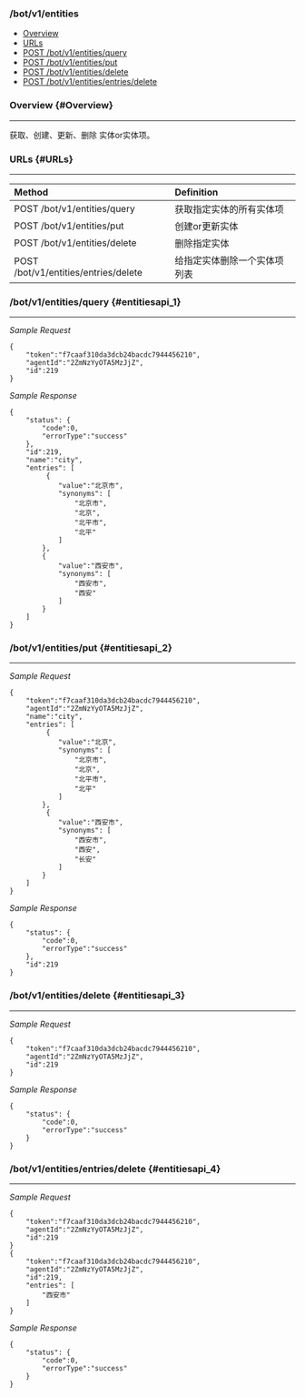### /bot/v1/entities
* [Overview](#Overview)
* [URLs](#URLs)
* [POST /bot/v1/entities/query](#entitiesapi_1)
* [POST /bot/v1/entities/put](#entitiesapi_2)
* [POST /bot/v1/entities/delete](#entitiesapi_3)
* [POST /bot/v1/entities/entries/delete](#entitiesapi_4)

### Overview {#Overview}
 
---

获取、创建、更新、删除 实体or实体项。

### URLs {#URLs}

---

| Method | Definition |
| :--- | :--- |
| POST /bot/v1/entities/query | 获取指定实体的所有实体项 |
| POST /bot/v1/entities/put | 创建or更新实体 |
| POST /bot/v1/entities/delete | 删除指定实体 |
| POST /bot/v1/entities/entries/delete | 给指定实体删除一个实体项列表 |

### /bot/v1/entities/query {#entitiesapi_1}

---

_Sample Request_
```
{
    "token":"f7caaf310da3dcb24bacdc7944456210",
    "agentId":"2ZmNzYyOTA5MzJjZ",
    "id":219
}
```
_Sample Response_
```
{
    "status": {
        "code":0,
        "errorType":"success"
    },
    "id":219,
    "name":"city",
    "entries": [
         {
            "value":"北京市",
            "synonyms": [
                "北京市",
                "北京",
                "北平市",
                "北平"
            ]
        },
        {
            "value":"西安市",
            "synonyms": [
                "西安市",
                "西安"
            ]
        }
    ]
}
```

### /bot/v1/entities/put {#entitiesapi_2}

---

_Sample Request_
```
{
    "token":"f7caaf310da3dcb24bacdc7944456210",
    "agentId":"2ZmNzYyOTA5MzJjZ",
    "name":"city",
    "entries": [
         {
            "value":"北京",
            "synonyms": [
                "北京市",
                "北京",
                "北平市",
                "北平"
            ]
        },
         {
            "value":"西安市",
            "synonyms": [
                "西安市",
                "西安",
                "长安"
            ]
        }
    ]
}
```
_Sample Response_
```
{
    "status": {
        "code":0,
        "errorType":"success"
    },
    "id":219
}
```

### /bot/v1/entities/delete {#entitiesapi_3}

---

_Sample Request_
```
{
    "token":"f7caaf310da3dcb24bacdc7944456210",
    "agentId":"2ZmNzYyOTA5MzJjZ",
    "id":219 
}
```
_Sample Response_
```
{
    "status": {
        "code":0,
        "errorType":"success"
    }
}
```

### /bot/v1/entities/entries/delete {#entitiesapi_4}

---

_Sample Request_
```
{
    "token":"f7caaf310da3dcb24bacdc7944456210",
    "agentId":"2ZmNzYyOTA5MzJjZ",
    "id":219 
}
{
    "token":"f7caaf310da3dcb24bacdc7944456210",
    "agentId":"2ZmNzYyOTA5MzJjZ",
    "id":219,
    "entries": [
        "西安市"
    ]
}
```
_Sample Response_
```
{
    "status": {
        "code":0,
        "errorType":"success"
    }
}
```
